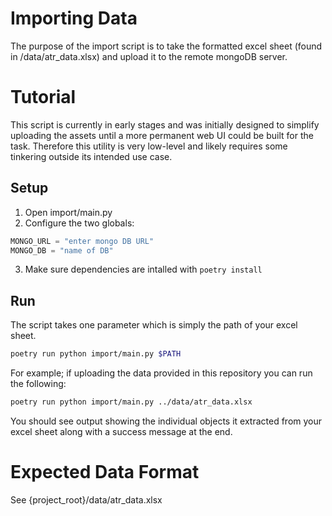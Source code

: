 # Importing Data

The purpose of the import script is to take the formatted excel sheet (found in /data/atr_data.xlsx) and upload it to the remote mongoDB server.

# Tutorial

This script is currently in early stages and was initially designed to simplify uploading the assets until a more permanent web UI could be built for the task. Therefore this utility is very low-level and likely requires some tinkering outside its intended use case.

## Setup

1. Open import/main.py
2. Configure the two globals:

```python
MONGO_URL = "enter mongo DB URL"
MONGO_DB = "name of DB"
```

3. Make sure dependencies are intalled with `poetry install`

## Run

The script takes one parameter which is simply the path of your excel sheet.

```sh
poetry run python import/main.py $PATH
```

For example; if uploading the data provided in this repository you can run the following:

```sh
poetry run python import/main.py ../data/atr_data.xlsx
```

You should see output showing the individual objects it extracted from your excel sheet along with a success message at the end.

# Expected Data Format

See {project_root}/data/atr_data.xlsx
